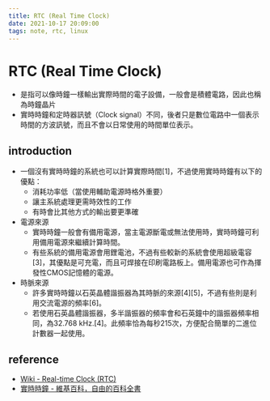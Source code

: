 ```yaml
---
title: RTC (Real Time Clock)
date: 2021-10-17 20:09:00
tags: note, rtc, linux
---
```


# RTC (Real Time Clock)
- 是指可以像時鐘一樣輸出實際時間的電子設備，一般會是積體電路，因此也稱為時鐘晶片
- 實時時鐘和定時器訊號（Clock signal）不同，後者只是數位電路中一個表示時間的方波訊號，而且不會以日常使用的時間單位表示。
<!--more-->
## introduction
- 一個沒有實時時鐘的系統也可以計算實際時間[1]，不過使用實時時鐘有以下的優點：
    * 消耗功率低（當使用輔助電源時格外重要）
    * 讓主系統處理更需時效性的工作
    * 有時會比其他方式的輸出要更準確
- 電源來源
    - 實時時鐘一般會有備用電源，當主電源斷電或無法使用時，實時時鐘可利用備用電源來繼續計算時間。
    - 有些系統的備用電源會用鋰電池，不過有些較新的系統會使用超級電容[3]，其優點是可充電，而且可焊接在印刷電路板上。備用電源也可作為揮發性CMOS記憶體的電源。
- 時脈來源
    - 許多實時時鐘以石英晶體諧振器為其時脈的來源[4][5]，不過有些則是利用交流電源的頻率[6]。
    - 若使用石英晶體諧振器，多半諧振器的頻率會和石英鐘中的諧振器頻率相同，為32.768 kHz.[4]。此頻率恰為每秒215次，方便配合簡單的二進位計數器一起使用。
## reference
- [Wiki - Real-time Clock (RTC)](http://wiki.csie.ncku.edu.tw/embedded/RTC)
- [實時時鐘 - 維基百科，自由的百科全書](https://zh.wikipedia.org/wiki/%E5%AF%A6%E6%99%82%E6%99%82%E9%90%98)